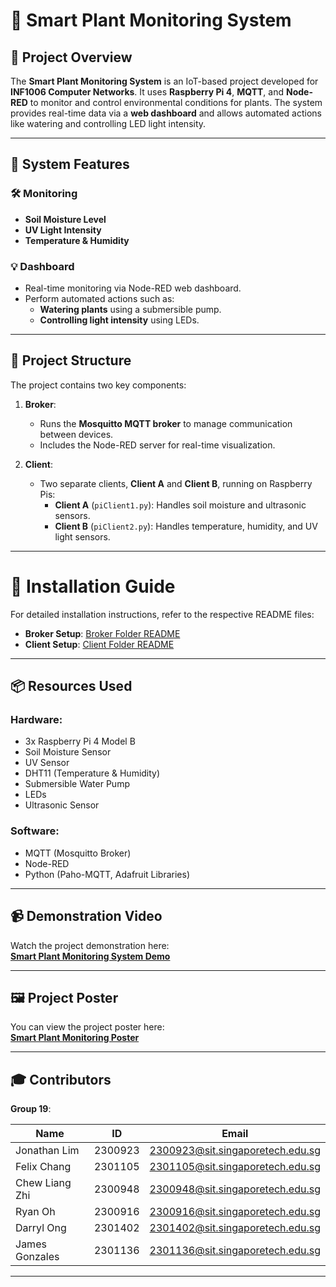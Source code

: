 # 🌱 Smart Plant Monitoring System

## 📄 Project Overview
The **Smart Plant Monitoring System** is an IoT-based project developed for **INF1006 Computer Networks**. It uses **Raspberry Pi 4**, **MQTT**, and **Node-RED** to monitor and control environmental conditions for plants. The system provides real-time data via a **web dashboard** and allows automated actions like watering and controlling LED light intensity.

---

## 🔧 System Features

### 🛠 Monitoring
- **Soil Moisture Level**  
- **UV Light Intensity**  
- **Temperature & Humidity**  

### 💡 Dashboard
- Real-time monitoring via Node-RED web dashboard.  
- Perform automated actions such as:
  - **Watering plants** using a submersible pump.  
  - **Controlling light intensity** using LEDs.  

---

## 📁 Project Structure
The project contains two key components:

1. **Broker**:
   - Runs the **Mosquitto MQTT broker** to manage communication between devices.
   - Includes the Node-RED server for real-time visualization.

2. **Client**:
   - Two separate clients, **Client A** and **Client B**, running on Raspberry Pis:
     - **Client A** (`piClient1.py`): Handles soil moisture and ultrasonic sensors.
     - **Client B** (`piClient2.py`): Handles temperature, humidity, and UV light sensors.

---

# 🚀 Installation Guide

For detailed installation instructions, refer to the respective README files:

- **Broker Setup**: [Broker Folder README](https://github.com/jonathanljc/ComputerNetwork-SmartPlantMonitoring/blob/main/broker/readme.md)  
- **Client Setup**: [Client Folder README](https://github.com/jonathanljc/ComputerNetwork-SmartPlantMonitoring/blob/main/client/readme.md)  

---

## 📦 Resources Used

### Hardware:
- 3x Raspberry Pi 4 Model B  
- Soil Moisture Sensor  
- UV Sensor  
- DHT11 (Temperature & Humidity)  
- Submersible Water Pump  
- LEDs  
- Ultrasonic Sensor  

### Software:
- MQTT (Mosquitto Broker)  
- Node-RED  
- Python (Paho-MQTT, Adafruit Libraries)  

---

## 📹 Demonstration Video

Watch the project demonstration here:  
[**Smart Plant Monitoring System Demo**](https://youtu.be/wu9qdf4W0Dc)

---

## 🖼️ Project Poster

You can view the project poster here:  
[**Smart Plant Monitoring Poster**](https://github.com/jonathanljc/ComputerNetwork-SmartPlantMonitoring/blob/main/Computer%20Networks%20Poster.pdf)

---

## 🎓 Contributors

**Group 19**:  

| **Name**          | **ID**       | **Email**                          |
|-------------------|--------------|------------------------------------|
| Jonathan Lim      | 2300923      | 2300923@sit.singaporetech.edu.sg   |
| Felix Chang       | 2301105      | 2301105@sit.singaporetech.edu.sg   |
| Chew Liang Zhi    | 2300948      | 2300948@sit.singaporetech.edu.sg   |
| Ryan Oh           | 2300916      | 2300916@sit.singaporetech.edu.sg   |
| Darryl Ong        | 2301402      | 2301402@sit.singaporetech.edu.sg   |
| James Gonzales    | 2301136      | 2301136@sit.singaporetech.edu.sg   |

---


